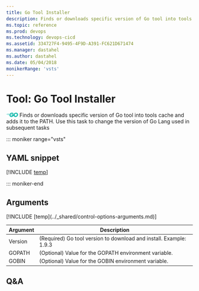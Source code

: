 ```yaml
---
title: Go Tool Installer
description: Finds or downloads specific version of Go tool into tools cache and adds it to the PATH. Use this task to change the version of Go Lang used in subsequent tasks
ms.topic: reference
ms.prod: devops
ms.technology: devops-cicd
ms.assetid: 334727F4-9495-4F9D-A391-FC621D671474
ms.manager: dastahel
ms.author: dastahel
ms.date: 05/04/2018
monikerRange: 'vsts'
---
```


# Tool: Go Tool Installer

![](_img/gotool.png) Finds or downloads specific version of Go tool into tools cache and adds it to the PATH. Use this task to change the version of Go Lang used in subsequent tasks

::: moniker range="vsts"

## YAML snippet

[!INCLUDE [temp](../_shared/yaml/GoToolV0.md)]

::: moniker-end

## Arguments

<table><thead><tr><th>Argument</th><th>Description</th></tr></thead>
<tr><td>Version</td><td>(Required) Go tool version to download and install. Example: 1.9.3</td></tr>
<tr><td>GOPATH</td><td>(Optional) Value for the GOPATH environment variable.</td></tr>
<tr><td>GOBIN</td><td>(Optional) Value for the GOBIN environment variable.</td></tr>
[!INCLUDE [temp](../_shared/control-options-arguments.md)]
</table>

## Q&A

<!-- BEGINSECTION class="md-qanda" -->

<!-- ENDSECTION -->
